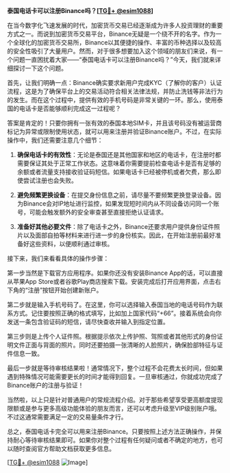 **泰国电话卡可以注册Binance吗？[[TG💪+ @esim1088](https://t.me/s/esim1088)]**

在当今数字化飞速发展的时代，加密货币交易已经逐渐成为许多人投资理财的重要方式之一。而说到加密货币交易平台，Binance无疑是一个绕不开的名字。作为一个全球化的加密货币交易所，Binance以其便捷的操作、丰富的币种选择以及较高的安全性吸引了大量用户。然而，对于很多想要加入这个领域的朋友们来说，有一个问题一直困扰着大家——“泰国电话卡可以注册Binance吗？”今天，我们就来详细探讨一下这个问题。

首先，让我们明确一点：Binance确实要求新用户完成KYC（了解你的客户）认证流程，这是为了确保平台上的交易活动符合相关法律法规，并防止洗钱等非法行为的发生。而在这个过程中，提供有效的手机号码是非常关键的一环。那么，使用泰国的电话卡是否能够顺利完成这一过程呢？

答案是肯定的！只要你拥有一张有效的泰国本地SIM卡，并且该号码没有被运营商标记为异常或限制使用状态，就可以用来注册并验证Binance账户。不过，在实际操作中，我们还需要注意几个细节：

1. **确保电话卡的有效性**：无论是泰国还是其他国家和地区的电话卡，在注册时都需要保证其处于正常工作状态。这意味着你需要提前检查电话卡是否有足够的余额或者流量支持接收验证码短信。如果电话卡已经被停机或者欠费，那么即使尝试注册也会失败。

2. **避免频繁更换设备**：在提交身份信息之前，请尽量不要频繁更换登录设备。因为Binance会对IP地址进行监控，如果发现短时间内从不同设备访问同一个账号，可能会触发额外的安全审查甚至直接拒绝认证请求。

3. **准备好其他必要文件**：除了电话卡之外，Binance还要求用户提供身份证件照片以及面部自拍等材料来进行进一步的身份核实。因此，在开始注册前最好准备好这些资料，以便顺利通过审核。

接下来，我们来看看具体的操作步骤：

第一步当然是下载官方应用程序。如果你还没有安装Binance App的话，可以直接从苹果App Store或者谷歌Play商店搜索下载。安装完成后打开应用界面，点击右下角的“注册”按钮开始创建新账户。

第二步就是输入手机号码了。在这里，你可以选择输入泰国当地的电话号码作为联系方式。记住要按照正确的格式填写，比如加上国家代码“+66”。接着系统会向你发送一条包含验证码的短信，请尽快查收并输入到指定位置。

第三步则是上传个人证件照。根据提示依次上传护照、驾照或者其他形式的身份证明文件正面与背面的照片。同时还要拍摄一张清晰的人脸照片，确保脸部特征与证件信息一致。

最后一步就是等待审核结果啦！通常情况下，整个过程不会花费太长时间，但如果遇到特殊情况可能需要更长的时间才能得到回复。一旦审核通过，你就成功完成了Binance账户的注册与验证！

当然啦，以上只是针对普通用户的常规流程介绍。对于那些希望享受更高额度提现限额或是参与更多高级功能体验的朋友而言，还可以考虑升级至VIP级别账户哦。不过这通常需要满足一定的交易量条件才行。

总之，泰国电话卡完全可以用来注册Binance。只要按照上述方法正确操作，并保持耐心等待审核结果即可。如果你对整个过程有任何疑问或者不确定的地方，也可以随时查阅官方帮助文档获取更多信息。

[[TG💪+ @esim1088](https://t.me/s/esim1088) ![Image](https://i.postimg.cc/4NQfJmqS/Snipaste-2025-05-13-00-14-12.png)]